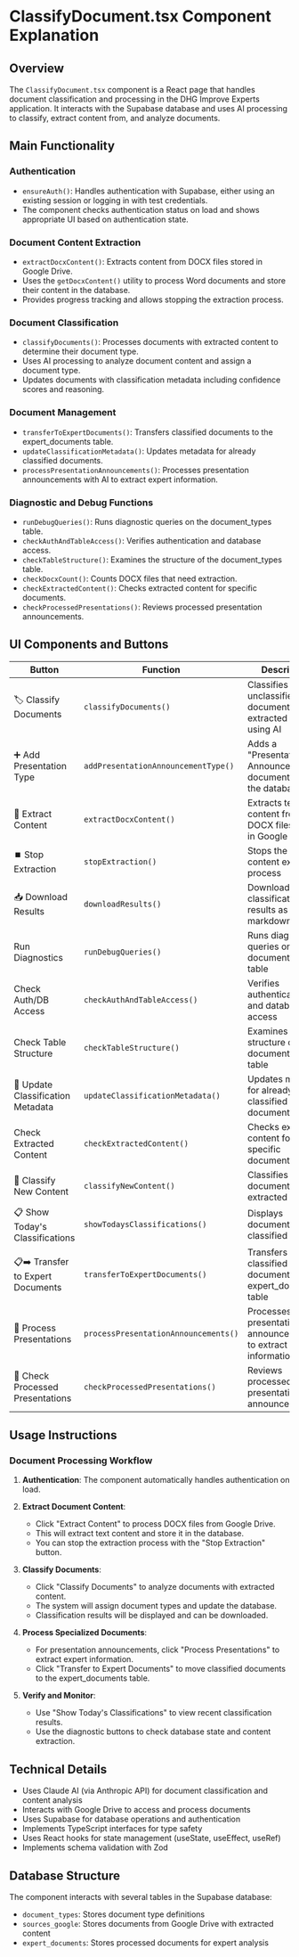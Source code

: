# ClassifyDocument.tsx Component Explanation

## Overview
The `ClassifyDocument.tsx` component is a React page that handles document classification and processing in the DHG Improve Experts application. It interacts with the Supabase database and uses AI processing to classify, extract content from, and analyze documents.

## Main Functionality

### Authentication
- `ensureAuth()`: Handles authentication with Supabase, either using an existing session or logging in with test credentials.
- The component checks authentication status on load and shows appropriate UI based on authentication state.

### Document Content Extraction
- `extractDocxContent()`: Extracts content from DOCX files stored in Google Drive.
- Uses the `getDocxContent()` utility to process Word documents and store their content in the database.
- Provides progress tracking and allows stopping the extraction process.

### Document Classification
- `classifyDocuments()`: Processes documents with extracted content to determine their document type.
- Uses AI processing to analyze document content and assign a document type.
- Updates documents with classification metadata including confidence scores and reasoning.

### Document Management
- `transferToExpertDocuments()`: Transfers classified documents to the expert_documents table.
- `updateClassificationMetadata()`: Updates metadata for already classified documents.
- `processPresentationAnnouncements()`: Processes presentation announcements with AI to extract expert information.

### Diagnostic and Debug Functions
- `runDebugQueries()`: Runs diagnostic queries on the document_types table.
- `checkAuthAndTableAccess()`: Verifies authentication and database access.
- `checkTableStructure()`: Examines the structure of the document_types table.
- `checkDocxCount()`: Counts DOCX files that need extraction.
- `checkExtractedContent()`: Checks extracted content for specific documents.
- `checkProcessedPresentations()`: Reviews processed presentation announcements.

## UI Components and Buttons

| Button | Function | Description |
|--------|----------|-------------|
| 🏷️ Classify Documents | `classifyDocuments()` | Classifies unclassified documents with extracted content using AI |
| ➕ Add Presentation Type | `addPresentationAnnouncementType()` | Adds a "Presentation Announcement" document type to the database |
| 📄 Extract Content | `extractDocxContent()` | Extracts text content from DOCX files stored in Google Drive |
| ⏹️ Stop Extraction | `stopExtraction()` | Stops the ongoing content extraction process |
| 📥 Download Results | `downloadResults()` | Downloads classification results as a markdown file |
| Run Diagnostics | `runDebugQueries()` | Runs diagnostic queries on the document_types table |
| Check Auth/DB Access | `checkAuthAndTableAccess()` | Verifies authentication and database access |
| Check Table Structure | `checkTableStructure()` | Examines the structure of the document_types table |
| 📝 Update Classification Metadata | `updateClassificationMetadata()` | Updates metadata for already classified documents |
| Check Extracted Content | `checkExtractedContent()` | Checks extracted content for specific documents |
| 🤖 Classify New Content | `classifyNewContent()` | Classifies documents extracted today |
| 📋 Show Today's Classifications | `showTodaysClassifications()` | Displays documents classified today |
| 📋➡️ Transfer to Expert Documents | `transferToExpertDocuments()` | Transfers classified documents to expert_documents table |
| 🎯 Process Presentations | `processPresentationAnnouncements()` | Processes presentation announcements to extract expert information |
| 🎯 Check Processed Presentations | `checkProcessedPresentations()` | Reviews processed presentation announcements |

## Usage Instructions

### Document Processing Workflow

1. **Authentication**: The component automatically handles authentication on load.

2. **Extract Document Content**:
   - Click "Extract Content" to process DOCX files from Google Drive.
   - This will extract text content and store it in the database.
   - You can stop the extraction process with the "Stop Extraction" button.

3. **Classify Documents**:
   - Click "Classify Documents" to analyze documents with extracted content.
   - The system will assign document types and update the database.
   - Classification results will be displayed and can be downloaded.

4. **Process Specialized Documents**:
   - For presentation announcements, click "Process Presentations" to extract expert information.
   - Click "Transfer to Expert Documents" to move classified documents to the expert_documents table.

5. **Verify and Monitor**:
   - Use "Show Today's Classifications" to view recent classification results.
   - Use the diagnostic buttons to check database state and content extraction.

## Technical Details

- Uses Claude AI (via Anthropic API) for document classification and content analysis
- Interacts with Google Drive to access and process documents
- Uses Supabase for database operations and authentication
- Implements TypeScript interfaces for type safety
- Uses React hooks for state management (useState, useEffect, useRef)
- Implements schema validation with Zod

## Database Structure
The component interacts with several tables in the Supabase database:
- `document_types`: Stores document type definitions
- `sources_google`: Stores documents from Google Drive with extracted content
- `expert_documents`: Stores processed documents for expert analysis